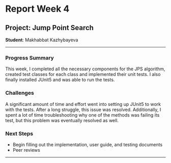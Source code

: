 # Report Week 4

## Project: Jump Point Search  
**Student**: Makhabbat Kazhybayeva  

---

### Progress Summary
This week, I completed all the necessary components for the JPS algorithm, created test classes for each class and implemented their unit tests. I also finally installed JUnit5 and was able to run the tests.


### Challenges
A significant amount of time and effort went into setting up JUnit5 to work with the tests. After a long struggle, this issue was resolved. Additionally, I spent a lot of time troubleshooting why one of the methods was failing its test, but this problem was eventually resolved as well.


### Next Steps
- Begin filling out the implementation, user guide, and testing documents
- Peer reviews

---
